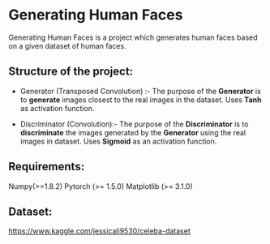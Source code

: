 # Generating Human Faces

Generating Human Faces is a project which generates human faces based on a given dataset of human faces.

## Structure of the project:

- Generator (Transposed Convolution) :- The purpose of the **Generator** is to **generate** images closest to the real images in the dataset. Uses **Tanh** as activation function. 

- Discriminator (Convolution):- The purpose of the **Discriminator** is to **discriminate** the images generated by the **Generator** using the real images in dataset. Uses **Sigmoid** as an activation function.
	


## Requirements:

Numpy(>=1.8.2)
Pytorch (>= 1.5.0)
Matplotlib (>= 3.1.0)

## Dataset:
https://www.kaggle.com/jessicali9530/celeba-dataset
